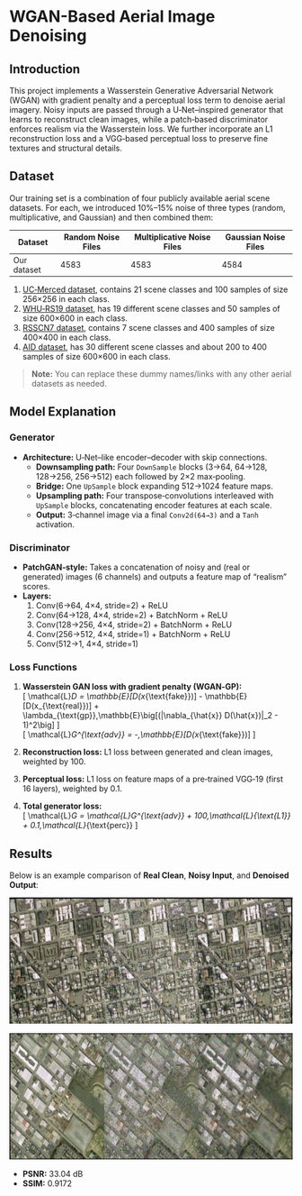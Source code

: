 # WGAN-Based Aerial Image Denoising

## Introduction

This project implements a Wasserstein Generative Adversarial Network (WGAN) with gradient penalty and a perceptual loss term to denoise aerial imagery. Noisy inputs are passed through a U‑Net–inspired generator that learns to reconstruct clean images, while a patch‑based discriminator enforces realism via the Wasserstein loss. We further incorporate an L1 reconstruction loss and a VGG‑based perceptual loss to preserve fine textures and structural details.

## Dataset

Our training set is a combination of four publicly available aerial scene datasets. For each, we introduced 10%–15% noise of three types (random, multiplicative, and Gaussian) and then combined them:

| Dataset      | Random Noise Files | Multiplicative Noise Files | Gaussian Noise Files |
|--------------|--------------------|----------------------------|----------------------|
| Our dataset  |  4583              | 4583                       |4584                  |

1. [UC‑Merced dataset](http://vision.ucmerced.edu/datasets/landuse.html), contains 21 scene classes and 100 samples of size 256×256 in each class.  
2. [WHU‑RS19 dataset](http://dsp.whu.edu.cn/cn/staff/yw/HRSscene.html), has 19 different scene classes and 50 samples of size 600×600 in each class.  
3. [RSSCN7 dataset](https://sites.google.com/site/qinzoucn/documents), contains 7 scene classes and 400 samples of size 400×400 in each class.  
4. [AID dataset](https://captain-whu.github.io/AID/AIDscene.html), has 30 different scene classes and about 200 to 400 samples of size 600×600 in each class.  

> **Note:** You can replace these dummy names/links with any other aerial datasets as needed.

## Model Explanation

### Generator

- **Architecture:** U‑Net–like encoder–decoder with skip connections.  
  - **Downsampling path:** Four `DownSample` blocks (3→64, 64→128, 128→256, 256→512) each followed by 2×2 max‑pooling.  
  - **Bridge:** One `UpSample` block expanding 512→1024 feature maps.  
  - **Upsampling path:** Four transpose‑convolutions interleaved with `UpSample` blocks, concatenating encoder features at each scale.  
  - **Output:** 3‑channel image via a final `Conv2d(64→3)` and a `Tanh` activation.

### Discriminator

- **PatchGAN‑style:** Takes a concatenation of noisy and (real or generated) images (6 channels) and outputs a feature map of “realism” scores.  
- **Layers:**  
  1. Conv(6→64, 4×4, stride=2) + ReLU  
  2. Conv(64→128, 4×4, stride=2) + BatchNorm + ReLU  
  3. Conv(128→256, 4×4, stride=2) + BatchNorm + ReLU  
  4. Conv(256→512, 4×4, stride=1) + BatchNorm + ReLU  
  5. Conv(512→1, 4×4, stride=1)  

### Loss Functions

1. **Wasserstein GAN loss with gradient penalty (WGAN‑GP):**  
   \[
   \mathcal{L}_D = \mathbb{E}[D(x_{\text{fake}})] - \mathbb{E}[D(x_{\text{real}})] + \lambda_{\text{gp}}\,\mathbb{E}\big[(\|\nabla_{\hat{x}} D(\hat{x})\|_2 - 1)^2\big]
   \]  
   \[
   \mathcal{L}_G^{\text{adv}} = -\,\mathbb{E}[D(x_{\text{fake}})]
   \]

2. **Reconstruction loss:** L1 loss between generated and clean images, weighted by 100.  
3. **Perceptual loss:** L1 loss on feature maps of a pre‑trained VGG‑19 (first 16 layers), weighted by 0.1.  
4. **Total generator loss:**  
   \[
   \mathcal{L}_G = \mathcal{L}_G^{\text{adv}} + 100\,\mathcal{L}_{\text{L1}} + 0.1\,\mathcal{L}_{\text{perc}}
   \]

## Results

Below is an example comparison of **Real Clean**, **Noisy Input**, and **Denoised Output**:

<p align="center">
  <img 
    src="img/output1.png" 
    width="672" 
    height="224"
  />
</p>
<p align="center">
  <img 
    src="img/output2.png" 
    width="672" 
    height="224"
  />
</p>

- **PSNR:** 33.04 dB  
- **SSIM:** 0.9172

